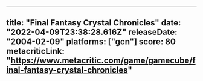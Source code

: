
---
title: "Final Fantasy Crystal Chronicles"
date: "2022-04-09T23:38:28.616Z"
releaseDate: "2004-02-09"
platforms: ["gcn"]
score: 80
metacriticLink: "https://www.metacritic.com/game/gamecube/final-fantasy-crystal-chronicles"
---
